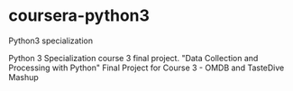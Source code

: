 # coursera-python3
Python3 specialization 

Python 3 Specialization course 3 final project.
"Data Collection and Processing with Python"
Final Project for Course 3 - OMDB and TasteDive Mashup
